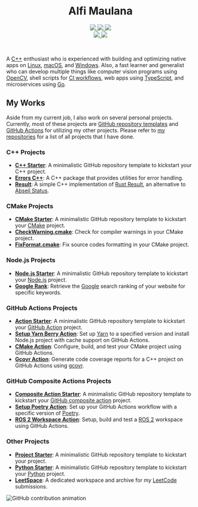 <h1 align="center">Alfi Maulana</h1>
<p align="center">
  <a href="mailto:alfi.maulana.f@gmail.com">
    <img src="https://img.shields.io/badge/Gmail-mail%20me-f14336?logo=gmail&style=flat-square"/>
  </a>
  <a href="https://twitter.com/_threeal">
    <img src="https://img.shields.io/badge/Twitter-follow%20me-1d9bf0?logo=twitter&style=flat-square"/>
  </a>
  <a href="http://discordapp.com/users/414737288304525314">
    <img src="https://img.shields.io/badge/Discord-chat%20me-5865f2?logo=discord&logoColor=f5f5f5&style=flat-square"/>
  </a>
  <br/>
  <a href="https://www.linkedin.com/in/alfi-maulana-40546184/">
    <img src="https://img.shields.io/badge/LinkedIn-connect%20with%20me-2a66bc?logo=linkedin&style=flat-square"/>
  </a>
  <a href="https://steamcommunity.com/id/threeal">
    <img src="https://img.shields.io/badge/Steam-play%20with%20me-2f6894?logo=steam&style=flat-square"/>
  </a>
</p>

<br/>

A [C++](https://isocpp.org/) enthusiast who is experienced with building and optimizing native apps on [Linux](https://ubuntu.com/desktop), [macOS](https://www.apple.com/macos), and [Windows](https://www.microsoft.com/en-us/windows).
Also, a fast learner and generalist who can develop multiple things like computer vision programs using [OpenCV](https://opencv.org/), shell scripts for [CI workflows](https://github.com/features/actions), web apps using [TypeScript](https://www.typescriptlang.org/), and microservices using [Go](https://go.dev/).

## My Works

Aside from my current job, I also work on several personal projects.
Currently, most of these projects are [GitHub repository templates](https://docs.github.com/en/repositories/creating-and-managing-repositories/creating-a-repository-from-a-template) and [GitHub Actions](https://github.com/features/actions) for utilizing my other projects.
Please refer to [my repositories](https://github.com/threeal?tab=repositories) for a list of all projects that I have done.

### C++ Projects

- [**C++ Starter**](https://github.com/threeal/cpp-starter):
  A minimalistic GitHub repository template to kickstart your C++ project.
- [**Errors C++**](https://github.com/threeal/errors-cpp):
  A C++ package that provides utilities for error handling.
- [**Result**](https://github.com/threeal/result):
  A simple C++ implementation of [Rust Result](https://doc.rust-lang.org/std/result/), an alternative to [Abseil Status](https://abseil.io/docs/cpp/guides/status).

### CMake Projects

- [**CMake Starter**](https://github.com/threeal/cmake-starter/):
  A minimalistic GitHub repository template to kickstart your [CMake](https://cmake.org/) project.
- [**CheckWarning.cmake**](https://github.com/threeal/CheckWarning.cmake):
  Check for compiler warnings in your CMake project.
- [**FixFormat.cmake**](https://github.com/threeal/FixFormat.cmake):
  Fix source codes formatting in your CMake project.

### Node.js Projects

- [**Node.js Starter**](https://github.com/threeal/nodejs-starter):
  A minimalistic GitHub repository template to kickstart your [Node.js](https://nodejs.org/en) project.
- [**Google Rank**](https://github.com/threeal/google-rank):
  Retrieve the [Google](https://www.google.com/) search ranking of your website for specific keywords.

### GitHub Actions Projects

- [**Action Starter**](https://github.com/threeal/action-starter):
  A minimalistic GitHub repository template to kickstart your [GitHub Action](https://github.com/features/actions) project.
- [**Setup Yarn Berry Action**](https://github.com/threeal/yarn-install-action):
  Set up [Yarn](https://yarnpkg.com/) to a specified version and install Node.js project with cache support on GitHub Actions.
- [**CMake Action**](https://github.com/threeal/cmake-action):
  Configure, build, and test your CMake project using GitHub Actions.
- [**Gcovr Action**](https://github.com/threeal/gcovr-action/):
  Generate code coverage reports for a C++ project on GitHub Actions using [gcovr](https://gcovr.com/en/stable/).

### GitHub Composite Actions Projects

- [**Composite Action Starter**](https://github.com/threeal/composite-action-starter):
  A minimalistic GitHub repository template to kickstart your [GitHub composite action](https://github.com/features/actions) project.
- [**Setup Poetry Action**](https://github.com/threeal/setup-poetry-action):
  Set up your GitHub Actions workflow with a specific version of [Poetry](https://python-poetry.org).
- [**ROS 2 Workspace Action**](https://github.com/ichiro-its/ros2-ws-action):
  Setup, build and test a [ROS 2](https://www.ros.org/) workspace using GitHub Actions.

### Other Projects

- [**Project Starter**](https://github.com/threeal/project-starter):
  A minimalistic GitHub repository template to kickstart your project.
- [**Python Starter**](https://github.com/threeal/python-starter):
  A minimalistic GitHub repository template to kickstart your [Python](https://www.python.org/) project.
- [**LeetSpace**](https://github.com/threeal/leetspace):
  A dedicated workspace and archive for my [LeetCode](https://leetcode.com/) submissions.

<picture>
  <source media="(prefers-color-scheme: dark)" srcset="https://threeal.github.io/threeal/grid-snake-dark.svg" />
  <source media="(prefers-color-scheme: light)" srcset="https://threeal.github.io/threeal/grid-snake-light.svg" />
  <img alt="GitHub contribution animation" src="https://threeal.github.io/threeal/grid-snake.svg" />
</picture>
